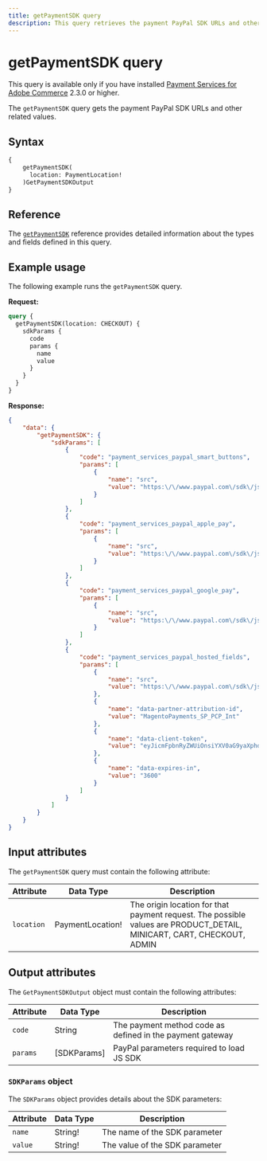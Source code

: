 ```yaml
---
title: getPaymentSDK query
description: This query retrieves the payment PayPal SDK URLs and other related values.
---
```


# getPaymentSDK query

<InlineAlert variant="info" slots="text" />

This query is available only if you have installed [Payment Services for Adobe Commerce](https://commercemarketplace.adobe.com/magento-payment-services.html) 2.3.0 or higher.

The `getPaymentSDK` query gets the payment PayPal SDK URLs and other related values.

## Syntax

```graphql
{
    getPaymentSDK(
      location: PaymentLocation!
    )GetPaymentSDKOutput
}
```

## Reference

The [`getPaymentSDK`](https://developer.adobe.com/commerce/webapi/graphql-api/index.html#query-getPaymentSDK) reference provides detailed information about the types and fields defined in this query.

## Example usage

The following example runs the `getPaymentSDK` query.

**Request:**

```graphql
query {
  getPaymentSDK(location: CHECKOUT) {
    sdkParams {
      code
      params {
        name
        value
      }
    }
  }
}
```

**Response:**

```json
{
    "data": {
        "getPaymentSDK": {
            "sdkParams": [
                {
                    "code": "payment_services_paypal_smart_buttons",
                    "params": [
                        {
                            "name": "src",
                            "value": "https:\/\/www.paypal.com\/sdk\/js?client-id=..."
                        }
                    ]
                },
                {
                    "code": "payment_services_paypal_apple_pay",
                    "params": [
                        {
                            "name": "src",
                            "value": "https:\/\/www.paypal.com\/sdk\/js?client-id=..."
                        }
                    ]
                },
                {
                    "code": "payment_services_paypal_google_pay",
                    "params": [
                        {
                            "name": "src",
                            "value": "https:\/\/www.paypal.com\/sdk\/js?client-id=..."
                        }
                    ]
                },
                {
                    "code": "payment_services_paypal_hosted_fields",
                    "params": [
                        {
                            "name": "src",
                            "value": "https:\/\/www.paypal.com\/sdk\/js?client-id=..."
                        },
                        {
                            "name": "data-partner-attribution-id",
                            "value": "MagentoPayments_SP_PCP_Int"
                        },
                        {
                            "name": "data-client-token",
                            "value": "eyJicmFpbnRyZWUiOnsiYXV0aG9yaXphdGlvbkZpbmdlcnByaW50IjoiMTFiZmFjZGM5YWEyM2ZhZjdmNTQwMzc0NGZmYzEwMjI4YjFjODBmZjg4NDdlYjcyMjMyMmM1OTE0MTU3OWYzZHxtZXJjaGFudF9pZD1yd3dua3FnMnhnNTZobTJuJnB1YmxpY19rZXk9NjNrdm4zN3Z0MjlxYjRkZiZjcmVhdGVkX2F0PTIwMjQtMDItMTNUMTU6Mjc6NTkuNDg5WiIsInZlcnNpb24iOiIzLXBheXBhbCJ9LCJwYXlwYWwiOnsiaWRUb2tlbiI6bnVsbCwiYWNjZXNzVG9rZW4iOiJBMjFBQUlEc1hFbHFlVzh6d1FTTGZsVFdkMHR1UkhIYlBYVTdfYTQzNVFxUVQ5MTRmUjhzclN1RTQzdlg4TnVXV0N1NHZIeUVoVG1BUnhVekdnU3R3VDJCNVFtczBrVjRnIn19"
                        },
                        {
                            "name": "data-expires-in",
                            "value": "3600"
                        }
                    ]
                }
            ]
        }
    }
}
```

## Input attributes

The `getPaymentSDK` query must contain the following attribute:

Attribute |  Data Type | Description
--- | --- | ---
`location` | PaymentLocation! | The origin location for that payment request. The possible values are PRODUCT_DETAIL, MINICART, CART, CHECKOUT, ADMIN

## Output attributes

The `GetPaymentSDKOutput` object must contain the following attributes:

Attribute |  Data Type | Description
--- | --- | ---
`code` | String | The payment method code as defined in the payment gateway
`params` | [SDKParams] | PayPal parameters required to load JS SDK

### `SDKParams` object

The `SDKParams` object provides details about the SDK parameters:

Attribute |  Data Type | Description
--- | --- | ---
`name` | String! | The name of the SDK parameter
`value` | String! | The value of the SDK parameter
